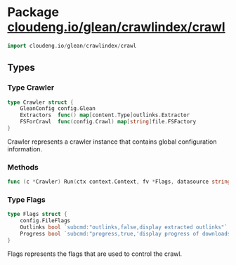 # Package [cloudeng.io/glean/crawlindex/crawl](https://pkg.go.dev/cloudeng.io/glean/crawlindex/crawl?tab=doc)

```go
import cloudeng.io/glean/crawlindex/crawl
```


## Types
### Type Crawler
```go
type Crawler struct {
	GleanConfig config.Glean
	Extractors  func() map[content.Type]outlinks.Extractor
	FSForCrawl  func(config.Crawl) map[string]file.FSFactory
}
```
Crawler represents a crawler instance that contains global configuration
information.

### Methods

```go
func (c *Crawler) Run(ctx context.Context, fv *Flags, datasource string) error
```




### Type Flags
```go
type Flags struct {
	config.FileFlags
	Outlinks bool `subcmd:"outlinks,false,display extracted outlinks"`
	Progress bool `subcmd:"progress,true,'display progress of downloads'"`
}
```
Flags represents the flags that are used to control the crawl.





